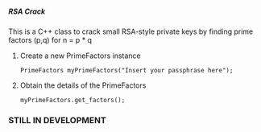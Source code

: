 ##### RSA Crack

This is a C++ class to crack small RSA-style private keys by finding prime factors (p,q) for n = p * q

1. Create a new PrimeFactors instance
    ```
    PrimeFactors myPrimeFactors("Insert your passphrase here");
    ```

2. Obtain the details of the PrimeFactors
    ```
    myPrimeFactors.get_factors();
    ```

### STILL IN DEVELOPMENT

